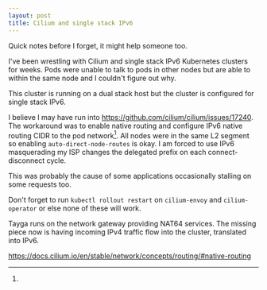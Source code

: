 ```yaml
---
layout: post
title: Cilium and single stack IPv6
---
```


Quick notes before I forget, it might help someone too.

I've been wrestling with Cilium and single stack IPv6 Kubernetes clusters for
weeks. Pods were unable to talk to pods in other nodes but are able to within
the same node and I couldn't figure out why.

This cluster is running on a dual stack host but the cluster is configured for
single stack IPv6.

I believe I may have run into <https://github.com/cilium/cilium/issues/17240>.
The workaround was to enable native routing and configure IPv6 native routing
CIDR to the pod network[^native-routing]. All nodes were in the same L2 segment
so enabling `auto-direct-node-routes` is okay. I am forced to use IPv6
masquerading my ISP changes the delegated prefix on each connect-disconnect
cycle.

This was probably the cause of some applications occasionally stalling on some
requests too.

Don't forget to run `kubectl rollout restart` on `cilium-envoy` and
`cilium-operator` or else none of these will work.

Tayga runs on the network gateway providing NAT64 services. The missing piece
now is having incoming IPv4 traffic flow into the cluster, translated into IPv6.

[^native-routing]:
<https://docs.cilium.io/en/stable/network/concepts/routing/#native-routing>
